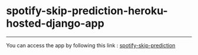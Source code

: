 # spotify-skip-prediction-heroku-hosted-django-app
---
You can access the app by following this link : [spotify-skip-prediction](https://spotify-skip-prediction-dt.herokuapp.com/)
